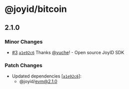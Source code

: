 # @joyid/bitcoin

## 2.1.0

### Minor Changes

- [#3](https://github.com/nervina-labs/joyid-sdk-js/pull/3) [`a1e92c6`](https://github.com/nervina-labs/joyid-sdk-js/commit/a1e92c640c374ffca484259b521e85bb6bd8b7c3) Thanks [@yuche](https://github.com/yuche)! - Open source JoyID SDK

### Patch Changes

- Updated dependencies [[`a1e92c6`](https://github.com/nervina-labs/joyid-sdk-js/commit/a1e92c640c374ffca484259b521e85bb6bd8b7c3)]:
  - @joyid/evm@2.1.0
